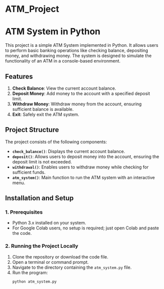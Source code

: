 # ATM_Project
# ATM System in Python

This project is a simple ATM System implemented in Python. It allows users to perform basic banking operations like checking balance, depositing money, and withdrawing money. The system is designed to simulate the functionality of an ATM in a console-based environment.

## Features

1. **Check Balance**: View the current account balance.
2. **Deposit Money**: Add money to the account with a specified deposit limit.
3. **Withdraw Money**: Withdraw money from the account, ensuring sufficient balance is available.
4. **Exit**: Safely exit the ATM system.

## Project Structure

The project consists of the following components:

- **`check_balance()`**: Displays the current account balance.
- **`deposit()`**: Allows users to deposit money into the account, ensuring the deposit limit is not exceeded.
- **`withdrawal()`**: Enables users to withdraw money while checking for sufficient funds.
- **`atm_system()`**: Main function to run the ATM system with an interactive menu.

## Installation and Setup

### 1. Prerequisites
- Python 3.x installed on your system.
- For Google Colab users, no setup is required; just open Colab and paste the code.

### 2. Running the Project Locally
1. Clone the repository or download the code file.
2. Open a terminal or command prompt.
3. Navigate to the directory containing the `atm_system.py` file.
4. Run the program:
   ```bash
   python atm_system.py

